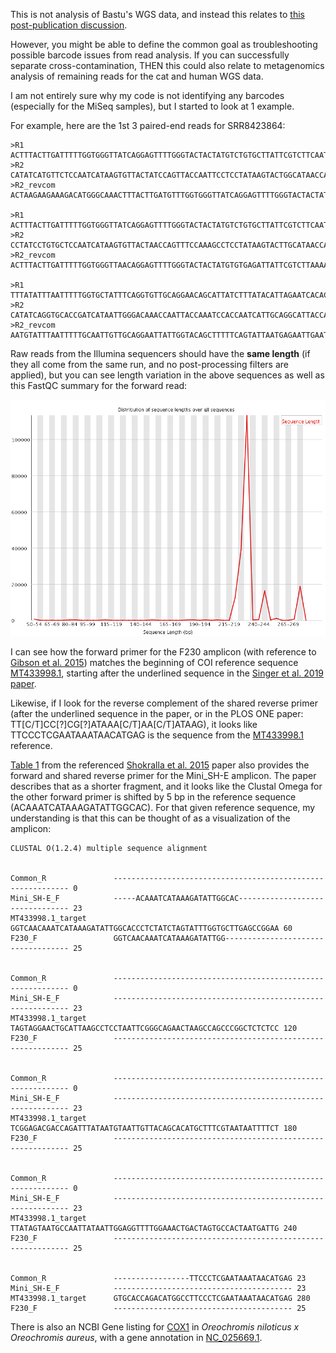 This is not analysis of Bastu's WGS data, and instead this relates to [this post-publication discussion](https://www.nature.com/articles/s41598-019-42455-9#article-comments).

However, you might be able to define the common goal as troubleshooting possible barcode issues from read analysis.  If you can successfully separate cross-contamination, THEN this could also relate to metagenomics analysis of remaining reads for the cat and human WGS data.

I am not entirely sure why my code is not identifying any barcodes (especially for the MiSeq samples), but I started to look at 1 example.

For example, here are the 1st 3 paired-end reads for SRR8423864:

```
>R1
ACTTTACTTGATTTTTGGTGGGTTATCAGGAGTTTTGGGTACTACTATGTCTGTGCTTATTCGTCTTCAATTAGCTAGTCCTGGCAACGATTTTTTAGGCGGTAATCATCAACTATATAATGTTATTGTTACAGCTCATGCCTTTTTAATGATTTTTTTTATGGTTATGCCAGTTCTTATAGGATGCTTTTGTAACTGGTTATTTCCACTTATTATTGGTGCACCTGATATT
>R2
CATATCATGTTCTCCAATCATAAGTGTTACTATCCAGTTACCAATTCCTCCTATAAGTACTGGCATAACCATAAAAAAAATCATTAAAAATGCATGAGCTGTAACAATAACATTATATAGTTGATGATTACCGCCTAAAAAATCGTTTCCAGGACTAGCTAATTTACTACGAATAAGCACAGACATAGTAGTACCCAAAACTCCTGATAACCCACCAAACATCAAGTAAAGTTTGCCCATGTCTTTCTTCTTAGT
>R2_revcom
ACTAAGAAGAAAGACATGGGCAAACTTTACTTGATGTTTGGTGGGTTATCAGGAGTTTTGGGTACTACTATGTCTGTGCTTATTCGTAGTAAATTAGCTAGTCCTGGAAACGATTTTTTAGGCGGTAATCATCAACTATATAATGTTATTGTTACAGCTCATGCATTTTTAATGATTTTTTTTATGGTTATGCCAGTACTTATAGGAGGAATTGGTAACTGGATAGTAACACTTATGATTGGAGAACATGATATG

>R1
ACTTTACTTGATTTTTGGTGGGTTATCAGGAGTTTTGGGTACTACTATGTCTGTGCTTATTCGTCTTCAATTAGCTAGTCCTGGCAACGATTTTTTAGGCGGTAATCATCAACTATATAATGTTATTGTTACAGCTCATGCCTTTTTAATGATTTTTTTTATGGTTATGCCAGTTCTTATAGGATGCTTTGGTAACTGGTTAGTTCCCCTTATTATTGGTTCCCCTGTTATG
>R2
CCTATCCTGTGCTCCAATCATAAGTGTTACTAACCAGTTTCCAAAGCCTCCTATAAGTACTTGCATAACCATTATTAATATCATTAAAAATGCATGAGCTGTAACAATTACATTTTATAGTTGATTATTACCTCCTAACAAATCGTTTCCAGGACTAGCTATTTTAAGACGAATAATCTCACACATAGTAGTACCCAAAACTCCTGTTAACCCACCAAAAATCAAGTAAAGT
>R2_revcom
ACTTTACTTGATTTTTGGTGGGTTAACAGGAGTTTTGGGTACTACTATGTGTGAGATTATTCGTCTTAAAATAGCTAGTCCTGGAAACGATTTGTTAGGAGGTAATAATCAACTATAAAATGTAATTGTTACAGCTCATGCATTTTTAATGATATTAATAATGGTTATGCAAGTACTTATAGGAGGCTTTGGAAACTGGTTAGTAACACTTATGATTGGAGCACAGGATAGG

>R1
TTTATATTTAATTTTTGGTGCTATTTCAGGTGTTGCAGGAACAGCATTATCTTTATACATTAGAATCACACTAGCGCAACCTAACAGTAGTTTCTTAGAATATAACCATCATTTATACAATGTTTTTGTAACAGGTCTTTCTTTTATTATGATTTTTTTTATGGTACTGCCTACATTAATTGGTGGTTTCTGCAACTGGTTTTTTCCGTTATTTATTGGTGCACCTGATATT
>R2
CATATCAGGTGCACCGATCATAATTGGGACAAACCAATTACCAAATCCACCAATCATTGCAGGCATTACCATGAAGAAAATCATTATTAATCCATGGCCTGTAACCAACACATTATATAAGTGATAGTTGCCACCTAAAATTCCATCACCAGGATGCATCAATTCAATTCTCATTAATACTGAAAAAGCTGTACCAATAATTCCTGCAACAATTGCAAAAATTAAATACATT
>R2_revcom
AATGTATTTAATTTTTGCAATTGTTGCAGGAATTATTGGTACAGCTTTTTCAGTATTAATGAGAATTGAATTGATGCATCCTGGTGATGGAATTTTAGGTGGCAACTATCACTTATATAATGTGTTGGTTACAGGCCATGGATTAATAATGATTTTCTTCATGGTAATGCCTGCAATGATTGGTGGATTTGGTAATTGGTTTGTCCCAATTATGATCGGTGCACCTGATATG
```

Raw reads from the Illumina sequencers should have the **same length** (if they all come from the same run, and no post-processing filters are applied), but you can see length variation in the above sequences as well as this FastQC summary for the forward read:

![FastQC Length Distribution](sequence_length_distribution.png "FastQC Length Distribution")

I can see how the forward primer for the F230 amplicon (with reference to [Gibson et al. 2015](https://journals.plos.org/plosone/article?id=10.1371/journal.pone.0138432)) matches the beginning of COI reference sequence [MT433998.1](https://www.ncbi.nlm.nih.gov/nucleotide/MT433998.1), starting after the underlined sequence in the [Singer et al. 2019 paper](https://www.nature.com/articles/s41598-019-42455-9).

Likewise, if I look for the reverse complement of the shared reverse primer (after the underlined sequence in the paper, or in the PLOS ONE paper: TT[C/T]CC[?]CG[?]ATAAA[C/T]AA[C/T]ATAAG), it looks like TTCCCTCGAATAAATAACATGAG is the sequence from the [MT433998.1](https://www.ncbi.nlm.nih.gov/nucleotide/MT433998.1) reference.

[Table 1](https://www.nature.com/articles/srep15894/tables/1) from the referenced [Shokralla et al. 2015](https://www.nature.com/articles/srep15894) paper also provides the forward and shared reverse primer for the Mini_SH-E amplicon.  The paper describes that as a shorter fragment, and it looks like the Clustal Omega for the other forward primer is shifted by 5 bp in the reference sequence (ACAAATCATAAAGATATTGGCAC).  For that given reference sequence, my understanding is that this can be thought of as a visualization of the amplicon:

```
CLUSTAL O(1.2.4) multiple sequence alignment


Common_R               ------------------------------------------------------------	0
Mini_SH-E_F            -----ACAAATCATAAAGATATTGGCAC--------------------------------	23
MT433998.1_target      GGTCAACAAATCATAAAGATATTGGCACCCTCTATCTAGTATTTGGTGCTTGAGCCGGAA	60
F230_F                 GGTCAACAAATCATAAAGATATTGG-----------------------------------	25
                                                                                   

Common_R               ------------------------------------------------------------	0
Mini_SH-E_F            ------------------------------------------------------------	23
MT433998.1_target      TAGTAGGAACTGCATTAAGCCTCCTAATTCGGGCAGAACTAAGCCAGCCCGGCTCTCTCC	120
F230_F                 ------------------------------------------------------------	25
                                                                                   

Common_R               ------------------------------------------------------------	0
Mini_SH-E_F            ------------------------------------------------------------	23
MT433998.1_target      TCGGAGACGACCAGATTTATAATGTAATTGTTACAGCACATGCTTTCGTAATAATTTTCT	180
F230_F                 ------------------------------------------------------------	25
                                                                                   

Common_R               ------------------------------------------------------------	0
Mini_SH-E_F            ------------------------------------------------------------	23
MT433998.1_target      TTATAGTAATGCCAATTATAATTGGAGGTTTTGGAAACTGACTAGTGCCACTAATGATTG	240
F230_F                 ------------------------------------------------------------	25
                                                                                   

Common_R               -----------------TTCCCTCGAATAAATAACATGAG	23
Mini_SH-E_F            ----------------------------------------	23
MT433998.1_target      GTGCACCAGACATGGCCTTCCCTCGAATAAATAACATGAG	280
F230_F                 ----------------------------------------	25
```

There is also an NCBI Gene listing for [COX1](https://www.ncbi.nlm.nih.gov/gene/22164940) in *Oreochromis niloticus x Oreochromis aureus*, with a gene annotation in [NC_025669.1](https://www.ncbi.nlm.nih.gov/nuccore/NC_025669.1).
